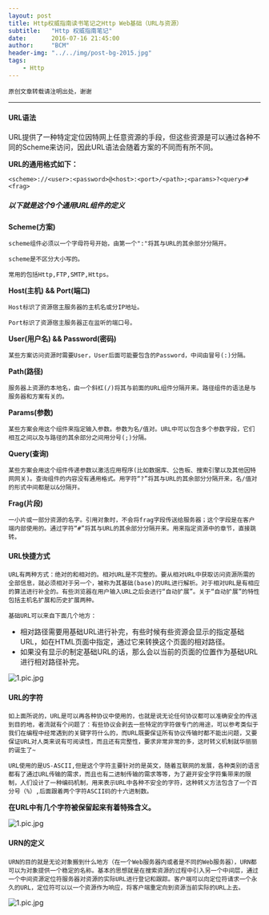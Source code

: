 ```yaml
---
layout: post
title: Http权威指南读书笔记之Http Web基础（URL与资源）
subtitle:   "Http 权威指南笔记"
date:       2016-07-16 21:45:00
author:     "BCM"
header-img: "../../img/post-bg-2015.jpg"
tags:
    - Http
---
```

`原创文章转载请注明出处，谢谢`

---

#### URL语法

URL提供了一种特定定位因特网上任意资源的手段，但这些资源是可以通过各种不同的Scheme来访问，因此URL语法会随着方案的不同而有所不同。

**URL的通用格式如下：**

`<scheme>://<user>:<password>@<host>:<port>/<path>;<params>?<query>#<frag>`

##### 以下就是这个9个通用URL组件的定义

**Scheme(方案)**

`scheme组件必须以一个字母符号开始，由第一个":"将其与URL的其余部分分隔开。`

`scheme是不区分大小写的。`

`常用的包括Http,FTP,SMTP,Https。`

**Host(主机) && Port(端口)**

`Host标识了资源宿主服务器的主机名或分IP地址。`

`Port标识了资源宿主服务器正在监听的端口号。`

**User(用户名) && Password(密码)**

`某些方案访问资源时需要User，User后面可能要包含的Password，中间由冒号(:)分隔。 `

**Path(路径)**

`服务器上资源的本地名，由一个斜杠(/)将其与前面的URL组件分隔开来。路径组件的语法是与服务器和方案有关的。`

**Params(参数)**

`某些方案会用这个组件来指定输入参数。参数为名/值对。URL中可以包含多个参数字段，它们相互之间以及与路径的其余部分之间用分号(;)分隔。`

**Query(查询)**

`某些方案会用这个组件传递参数以激活应用程序(比如数据库、公告板、搜索引擎以及其他因特网网关)。查询组件的内容没有通用格式。用字符“?”将其与URL的其余部分分隔开来，名/值对的形式中间都是以&分隔开。`

**Frag(片段)**

`一小片或一部分资源的名字。引用对象时，不会将frag字段传送给服务器；这个字段是在客户端内部使用的。通过字符“#”将其与URL的其余部分分隔开来。用来指定资源中的章节，直接跳转。`


#### URL快捷方式

`URL有两种方式：绝对的和相对的。相对URL是不完整的。要从相对URL中获取访问资源所需的全部信息，就必须相对于另一个，被称为其基础(base)的URL进行解析。对于相对URL是有相应的算法进行补全的。有些浏览器在用户输入URL之后会进行“自动扩展”。关于“自动扩展”的特性包括主机名扩展和历史扩展两种。`

`基础URL可以来自下面几个地方：`

* 相对路径需要用基础URL进行补完，有些时候有些资源会显示的指定基础URL，如在HTML页面中指定<BASE>，通过它来转换这个页面的相对路径。
* 如果没有显示的制定基础URL的话，那么会以当前的页面的位置作为基础URL进行相对路径补完。

![1.pic.jpg](../../../../img/technology/2016-07-17/pic_three.jpg)


#### URL的字符
`如上面所说的，URL是可以再各种协议中使用的，也就是说无论任何协议都可以准确安全的传送到目的地，者流就有个问题了：有些协议会剥去一些特定的字符做专门的用途，可以参考类似于我们在编程中经常遇到的关键字符什么的，而URL既要保证所有协议传输时都不能出问题，又要保证URL对人类来说有可阅读性，而且还有完整性，要求非常非常的多，这时转义机制就华丽丽的诞生了~`

  `URL使用的是US-ASCII,但是这个字符主要针对的是英文，随着互联网的发展，各种类别的语言都有了通过URL传输的需求，而且也有二进制传输的需求等等，为了避开安全字符集带来的限制，人们设计了一种编码机制，用来表示URL中各种不安全的字符，这种转义方法包含了一个百分号（%）,后面跟着两个字符ASCII码的十六进制数。`

**在URL中有几个字符被保留起来有着特殊含义。**

![1.pic.jpg](../../../../img/technology/2016-07-17/pic_one.jpg)

#### URN的定义
`URN的目的就是无论对象搬到什么地方（在一个Web服务器内或者是不同的Web服务器），URN都可以为对象提供一个稳定的名称。基本的思想就是在搜索资源的过程中引入另一个中间层，通过一个中间资源定位符服务器对资源的实际URL进行登记和跟踪。客户端可以向定位符请求一个永久的URL，定位符可以以一个资源作为响应，将客户端重定向到资源当前实际的URL上去。`

![1.pic.jpg](../../../../img/technology/2016-07-17/pic_two.jpg)
